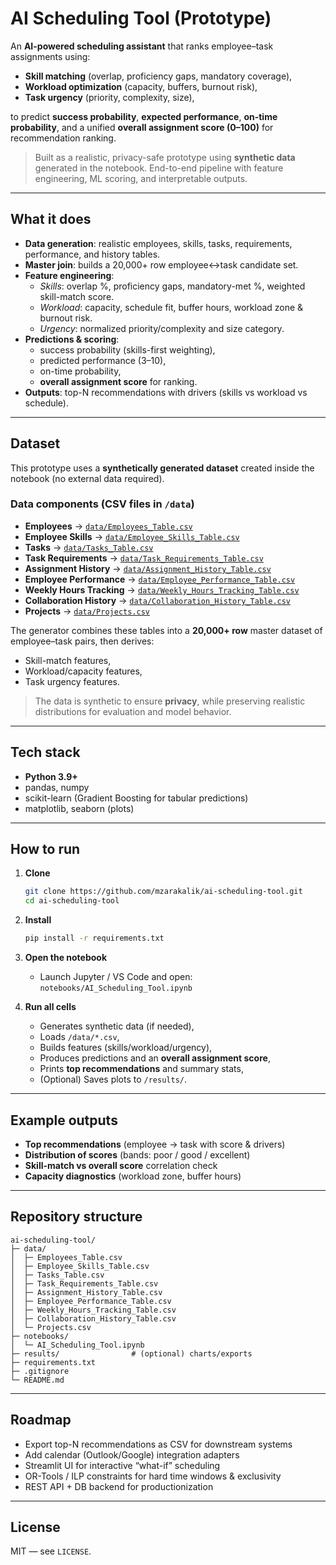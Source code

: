 # AI Scheduling Tool (Prototype)

An **AI-powered scheduling assistant** that ranks employee–task assignments using:
- **Skill matching** (overlap, proficiency gaps, mandatory coverage),
- **Workload optimization** (capacity, buffers, burnout risk),
- **Task urgency** (priority, complexity, size),

to predict **success probability**, **expected performance**, **on-time probability**, and a unified **overall assignment score (0–100)** for recommendation ranking.

> Built as a realistic, privacy-safe prototype using **synthetic data** generated in the notebook. End-to-end pipeline with feature engineering, ML scoring, and interpretable outputs.

---

## What it does

- **Data generation**: realistic employees, skills, tasks, requirements, performance, and history tables.
- **Master join**: builds a 20,000+ row employee↔task candidate set.
- **Feature engineering**:
  - *Skills*: overlap %, proficiency gaps, mandatory-met %, weighted skill-match score.
  - *Workload*: capacity, schedule fit, buffer hours, workload zone & burnout risk.
  - *Urgency*: normalized priority/complexity and size category.
- **Predictions & scoring**:
  - success probability (skills-first weighting),
  - predicted performance (3–10),
  - on-time probability,
  - **overall assignment score** for ranking.
- **Outputs**: top-N recommendations with drivers (skills vs workload vs schedule).

---

## Dataset

This prototype uses a **synthetically generated dataset** created inside the notebook (no external data required).

### Data components (CSV files in `/data`)
- **Employees** → [`data/Employees_Table.csv`](data/Employees_Table.csv)  
- **Employee Skills** → [`data/Employee_Skills_Table.csv`](data/Employee_Skills_Table.csv)  
- **Tasks** → [`data/Tasks_Table.csv`](data/Tasks_Table.csv)  
- **Task Requirements** → [`data/Task_Requirements_Table.csv`](data/Task_Requirements_Table.csv)  
- **Assignment History** → [`data/Assignment_History_Table.csv`](data/Assignment_History_Table.csv)  
- **Employee Performance** → [`data/Employee_Performance_Table.csv`](data/Employee_Performance_Table.csv)  
- **Weekly Hours Tracking** → [`data/Weekly_Hours_Tracking_Table.csv`](data/Weekly_Hours_Tracking_Table.csv)  
- **Collaboration History** → [`data/Collaboration_History_Table.csv`](data/Collaboration_History_Table.csv)  
- **Projects** → [`data/Projects.csv`](data/Projects.csv)

The generator combines these tables into a **20,000+ row** master dataset of employee–task pairs, then derives:
- Skill-match features,
- Workload/capacity features,
- Task urgency features.

> The data is synthetic to ensure **privacy**, while preserving realistic distributions for evaluation and model behavior.

---

## Tech stack

- **Python 3.9+**
- pandas, numpy
- scikit-learn (Gradient Boosting for tabular predictions)
- matplotlib, seaborn (plots)

---

## How to run

1. **Clone**
   ```bash
   git clone https://github.com/mzarakalik/ai-scheduling-tool.git
   cd ai-scheduling-tool
   ```

2. **Install**
   ```bash
   pip install -r requirements.txt
   ```

3. **Open the notebook**
   - Launch Jupyter / VS Code and open:
     `notebooks/AI_Scheduling_Tool.ipynb`

4. **Run all cells**
   - Generates synthetic data (if needed),
   - Loads `/data/*.csv`,
   - Builds features (skills/workload/urgency),
   - Produces predictions and an **overall assignment score**,
   - Prints **top recommendations** and summary stats,
   - (Optional) Saves plots to `/results/`.

---

## Example outputs

- **Top recommendations** (employee → task with score & drivers)  
- **Distribution of scores** (bands: poor / good / excellent)  
- **Skill-match vs overall score** correlation check  
- **Capacity diagnostics** (workload zone, buffer hours)

---

## Repository structure

```
ai-scheduling-tool/
├─ data/
│  ├─ Employees_Table.csv
│  ├─ Employee_Skills_Table.csv
│  ├─ Tasks_Table.csv
│  ├─ Task_Requirements_Table.csv
│  ├─ Assignment_History_Table.csv
│  ├─ Employee_Performance_Table.csv
│  ├─ Weekly_Hours_Tracking_Table.csv
│  ├─ Collaboration_History_Table.csv
│  └─ Projects.csv
├─ notebooks/
│  └─ AI_Scheduling_Tool.ipynb
├─ results/                # (optional) charts/exports
├─ requirements.txt
├─ .gitignore
└─ README.md
```

---

## Roadmap

- Export top-N recommendations as CSV for downstream systems  
- Add calendar (Outlook/Google) integration adapters  
- Streamlit UI for interactive “what-if” scheduling  
- OR-Tools / ILP constraints for hard time windows & exclusivity  
- REST API + DB backend for productionization

---

## License

MIT — see `LICENSE`.
